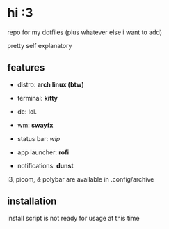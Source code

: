 # hi :3

repo for my dotfiles (plus whatever else i want to add)

pretty self explanatory

## features

- distro: **arch linux (btw)**

- terminal: **kitty**

- de: lol.

- wm: **swayfx**

- status bar: *wip*

- app launcher: **rofi**

- notifications: **dunst**

i3, picom, & polybar are available in .config/archive

## installation

install script is not ready for usage at this time
